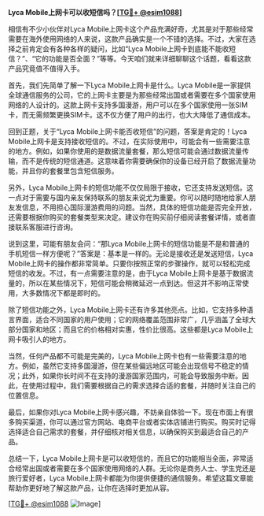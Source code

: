 **Lyca Mobile上网卡可以收短信吗？[[TG💪+ @esim1088](https://t.me/s/esim1088)]**

相信有不少小伙伴对Lyca Mobile上网卡这个产品充满好奇，尤其是对于那些经常需要在海外使用网络的人来说，这款产品确实是一个不错的选择。不过，大家在选择之前肯定会有各种各样的疑问，比如“Lyca Mobile上网卡到底能不能收短信？”、“它的功能是否全面？”等等。今天咱们就来详细聊聊这个话题，看看这款产品究竟值不值得入手。

首先，我们先简单了解一下Lyca Mobile上网卡是什么。Lyca Mobile是一家提供全球通信服务的公司，它的上网卡主要是为那些经常出国或者需要在多个国家使用网络的人设计的。这款上网卡支持多国漫游，用户可以在多个国家使用一张SIM卡，而无需频繁更换SIM卡。这不仅方便了用户的出行，也大大降低了通信成本。

回到正题，关于“Lyca Mobile上网卡能否收短信”的问题，答案是肯定的！Lyca Mobile上网卡是支持接收短信的。不过，在实际使用中，可能会有一些需要注意的地方。例如，如果你使用的是数据流量套餐，那么短信可能会通过数据流量传输，而不是传统的短信通道。这意味着你需要确保你的设备已经开启了数据流量功能，并且你的套餐里包含短信服务。

另外，Lyca Mobile上网卡的短信功能不仅仅局限于接收，它还支持发送短信。这一点对于需要与国内亲友保持联系的朋友来说尤为重要。你可以随时随地给家人朋友发信息，不用担心国际漫游费用的问题。当然，具体的短信功能是否完全开放，还需要根据你购买的套餐类型来决定。建议你在购买前仔细阅读套餐详情，或者直接联系客服进行咨询。

说到这里，可能有朋友会问：“那Lyca Mobile上网卡的短信功能是不是和普通的手机短信一样方便呢？”答案是：基本是一样的。无论是接收还是发送短信，Lyca Mobile上网卡的操作都非常简单。只要你按照正常的步骤操作，就可以轻松完成短信的收发。不过，有一点需要注意的是，由于Lyca Mobile上网卡是基于数据流量的，所以在某些情况下，短信可能会稍微延迟一点到达。但这并不影响正常使用，大多数情况下都是即时的。

除了短信功能之外，Lyca Mobile上网卡还有许多其他亮点。比如，它支持多种语言界面，适合不同国家的用户使用；它的网络覆盖范围非常广，几乎涵盖了全球大部分国家和地区；而且它的价格相对实惠，性价比很高。这些都是Lyca Mobile上网卡吸引人的地方。

当然，任何产品都不可能是完美的，Lyca Mobile上网卡也有一些需要注意的地方。例如，虽然它支持多国漫游，但在某些偏远地区可能会出现信号不稳定的情况；此外，如果你长时间不在支持的漫游国家范围内，可能会导致服务中断。因此，在使用过程中，我们需要根据自己的需求选择合适的套餐，并随时关注自己的位置信息。

最后，如果你对Lyca Mobile上网卡感兴趣，不妨亲自体验一下。现在市面上有很多购买渠道，你可以通过官方网站、电商平台或者实体店铺进行购买。购买时记得选择适合自己需求的套餐，并仔细核对相关信息，以确保购买到最适合自己的产品。

总结一下，Lyca Mobile上网卡是可以收短信的，而且它的功能相当全面，非常适合经常出国或者需要在多个国家使用网络的人群。无论你是商务人士、学生党还是旅行爱好者，Lyca Mobile上网卡都能为你提供便捷的通信服务。希望这篇文章能帮助你更好地了解这款产品，让你在选择时更加从容。

[[TG💪+ @esim1088](https://t.me/s/esim1088) ![Image](https://i.postimg.cc/4NQfJmqS/Snipaste-2025-05-13-00-14-12.png)]
